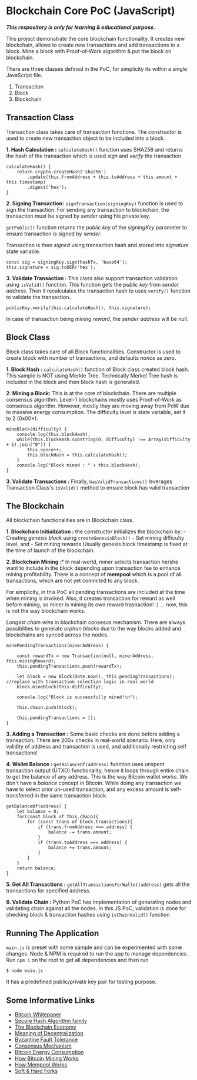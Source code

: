# Blockchain Core PoC (JavaScript)

***This respository is only for learning & educational purpose.***

This project demonstrate the core blockchain functionality. It creates new blockchain, allows to create new transactions and add transactions to a block. Mine a block with Proof-of-Work algorithm & put the block on blockchain.

There are three classes defined in the PoC, for simplicity its within a single JavaScript file.

1. Transaction
2. Block
3. Blockchain


## Transaction Class ##

Transaction class takes care of transaction functions. The constructor is used to create new transaction object to be included into a block. 

**1. Hash Calculation :** ```calculateHash()``` function uses SHA256 and returns the hash of the transaction which is used *sign* and *verify* the transaction.

```JS
calculateHash() {
    return crypto.createHash('sha256')
        .update(this.fromAddress + this.toAddress + this.amount + this.timestamp)
        .digest('hex');
}
```

**2. Signing Transaction:** ```signTransaction(signingKey)``` function is used to sign the transaction. For sending any transaction to blockchain, the transaction must be signed by *sender* using his private key. 

```getPublic()``` function returns the *public key* of the *signingKey* parameter to ensure transaction is signed by *sender*.

Transaction is then *signed* using transaction hash and stored into *signature* state variable.

```JS
const sig = signingKey.sign(hashTx, 'base64');
this.signature = sig.toDER('hex');
```

**3. Validate Transaction :** This class also support transaction validation using ```isValid()``` function. This function gets the *public key* from *sender address*. Then it recalculates the transaction hash to uses ```verify()``` function to validate the transaction.

```JS
publicKey.verify(this.calculateHash(), this.signature);
```

In case of transaction being *mining reward*, the *sender address* will be null. 

## Block Class ##

Block class takes care of all Block functionalities. Constructor is used to create block with number of transactions, and defaults *nonce* as zero.

**1. Block Hash :** ```calculateHash()``` function of Block class created block hash. This sample is NOT using Merkle Tree. Technically Merkel Tree hash is included in the block and then block hash is generated. 

**2. Mining a Block:** This is at the core of blockchain. There are multiple consensus algorithm. Level-1 blockchains mostly uses Proof-of-Work as consensus algorithn. However, mostly they are moving away from PoW due to massive energy consumption.
The difficulty level is state variable, set it to 2 (0x00*).

```JS
mineBlock(difficulty) {
    console.log(this.blockHash);
    while(this.blockHash.substring(0, difficulty) !== Array(difficulty + 1).join("0")) {
        this.nonce++;
        this.blockHash = this.calculateHash();
    }
    console.log("Block mined : " + this.blockHash);
}
```

**3. Validate Transactions :** Finally, ```hasValidTransactions()``` leverages Transaction Class's ```isValid()``` method to ensure block has valid transaction 

## The Blockchain ##

All blockchain functionalities are in Blockchain class. 

**1. Blockchain Initialization :** the *constructor* initializes the blockchain by:
    - Creating *genesis block* using ```createGenesisBlock()```
    - Set mining difficulty level, and 
    - Set mining rewards
Usually genesis block timestamp is fixed at the time of launch of the blockchain.

**2. Blockchain Mining :*** In real-world, miner selects transaction he/she want to include in the block depending upon transaction fee to enhance mining profitability. There is a concept of **mempool** which is a pool of all transactions, which are not yet commited to any block.

For simplicity, in this PoC all pending transactions are included at the time when mining is invoked. Also, it creates transaction for reward as well before mining, so miner is mining its own reward trasnaction! :) ... now, this is not the way blockchain works. 

*Longest chain wins* in blockchain consesus mechanism. There are always possiblities to generate *orphan blocks* due to the way blocks added and blockchains are synced across the nodes. 

```JS
minePendingTransactions(minerAddress) {

    const rewardTx = new Transaction(null, minerAddress, this.miningReward);
    this.pendingTransactions.push(rewardTx);

    let block = new Block(Date.now(), this.pendingTransactions); //replace with transaction selection logic in real world
    block.mineBlock(this.difficulty);

    console.log("Block is successfully mined!\n");

    this.chain.push(block);

    this.pendingTransactions = [];
}
```

**3. Adding a Transaction :** Some basic checks are done before adding a transaction. There are 200+ checks in real-world scenario. Here, only validity of address and transaction is used, and additionally restricting self transactions!

**4. Wallet Balance :** ```getBalanceOf(address)``` function uses unspent transaction output (UTXO) functionality, hence it loops through entire chain to get the balance of any address. This is the way Bitcoin wallet works. We don't have a *balance* concept in Bitcoin. While doing any transaction we have to select prior un-used transaction, and any excess amount is self-transferred in the same transaction block.

```JS
getBalanceOf(address) {
    let balance = 0;
    for(const block of this.chain){
        for (const trans of block.transactions){
            if (trans.fromAddress === address) {
                balance -= trans.amount;
            }
            if (trans.toAddress === address) {
                balance += trans.amount;
            }
        }
    }
    return balance;
}
```

**5. Get All Transactions :** ```getAllTransactionsForWallet(address)``` gets all the transactions for specified address.

**6. Validate Chain :** Python PoC has implementation of generating nodes and validating chain against all the nodes. In this JS PoC, validation is done for checking block & transaction hashes using ```isChainValid()``` function

## Running The Application ##

```main.js``` is preset with some sample and can be experimented with some changes. Node & NPM is required to run the app to manage dependencies. Run ```npm i``` on the root to get all dependencies and then run

    $ node main.js

It has a predefined public/private key pair for testing purpose. 


## Some Informative Links ##

- [Bitcoin Whitepaper](https://bitcoin.org/bitcoin.pdf)
- [Secure Hash Algorithm family](https://webspace.science.uu.nl/~tel00101/liter/Books/CrypCont.pdf)
- [The Blockchain Economy](https://medium.com/cryptoeconomics-australia/the-blockchain-economy-a-beginners-guide-to-institutional-cryptoeconomics-64bf2f2beec4)
- [Meaning of Decentralization](https://medium.com/@VitalikButerin/the-meaning-of-decentralization-a0c92b76a274)
- [Byzantine Fault Tolerance](https://medium.com/loom-network/understanding-blockchain-fundamentals-part-1-byzantine-fault-tolerance-245f46fe8419)
- [Consensus Mechanism](https://101blockchains.com/consensus-algorithms-blockchain/)
- [Bitcoin Energy Consumption](https://blog.bitcoin.org.hk/bitcoin-mining-and-energy-consumption-4526d4b56186)
- [How Bitcoin Mining Works](https://101blockchains.com/how-bitcoin-works/)
- [How Mempool Works](https://blog.kaiko.com/an-in-depth-guide-into-how-the-mempool-works-c758b781c608)
- [Soft & Hard Forks](https://101blockchains.com/what-is-a-cryptocurrency-fork/)
